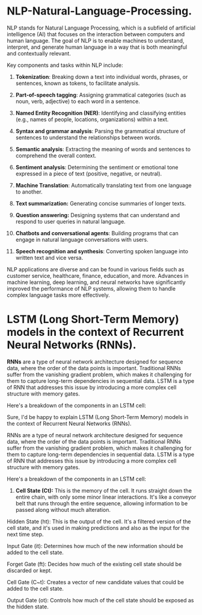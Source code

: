 # NLP-Natural-Language-Processing.
NLP stands for Natural Language Processing, which is a subfield of artificial intelligence (AI) that focuses on the interaction between computers and human language. The goal of NLP is to enable machines to understand, interpret, and generate human language in a way that is both meaningful and contextually relevant.

Key components and tasks within NLP include:

1. **Tokenization**: Breaking down a text into individual words, phrases, or sentences, known as tokens, to facilitate analysis.

2. **Part-of-speech tagging**: Assigning grammatical categories (such as noun, verb, adjective) to each word in a sentence.

3. **Named Entity Recognition (NER)**: Identifying and classifying entities (e.g., names of people, locations, organizations) within a text.

4. **Syntax and grammar analysis**: Parsing the grammatical structure of sentences to understand the relationships between words.

5. **Semantic analysis**: Extracting the meaning of words and sentences to comprehend the overall context.

6. **Sentiment analysis**: Determining the sentiment or emotional tone expressed in a piece of text (positive, negative, or neutral).

7. **Machine Translation**: Automatically translating text from one language to another.

8. **Text summarization:** Generating concise summaries of longer texts.

9. **Question answering:** Designing systems that can understand and respond to user queries in natural language. 

10. **Chatbots and conversational agents**: Building programs that can engage in natural language conversations with users.

11. **Speech recognition and synthesis**: Converting spoken language into written text and vice versa.

NLP applications are diverse and can be found in various fields such as customer service, healthcare, finance, education, and more. Advances in machine learning, deep learning, and neural networks have significantly improved the performance of NLP systems, allowing them to handle complex language tasks more effectively.



#  LSTM (Long Short-Term Memory) models in the context of Recurrent Neural Networks (RNNs).

**RNNs** are a type of neural network architecture designed for sequence data, where the order of the data points is important. Traditional RNNs suffer from the vanishing gradient problem, which makes it challenging for them to capture long-term dependencies in sequential data. LSTM is a type of RNN that addresses this issue by introducing a more complex cell structure with memory gates.

Here's a breakdown of the components in an LSTM cell:


Sure, I'd be happy to explain LSTM (Long Short-Term Memory) models in the context of Recurrent Neural Networks (RNNs).

RNNs are a type of neural network architecture designed for sequence data, where the order of the data points is important. Traditional RNNs suffer from the vanishing gradient problem, which makes it challenging for them to capture long-term dependencies in sequential data. LSTM is a type of RNN that addresses this issue by introducing a more complex cell structure with memory gates.

Here's a breakdown of the components in an LSTM cell:

1. **Cell State (Ct):** This is the memory of the cell. It runs straight down the entire chain, with only some minor linear interactions. It's like a conveyor belt that runs through the entire sequence, allowing information to be passed along without much alteration.

Hidden State (ht): This is the output of the cell. It's a filtered version of the cell state, and it's used in making predictions and also as the input for the next time step.

Input Gate (it): Determines how much of the new information should be added to the cell state.

Forget Gate (ft): Decides how much of the existing cell state should be discarded or kept.

Cell Gate (C~t): Creates a vector of new candidate values that could be added to the cell state.

Output Gate (ot): Controls how much of the cell state should be exposed as the hidden state.

